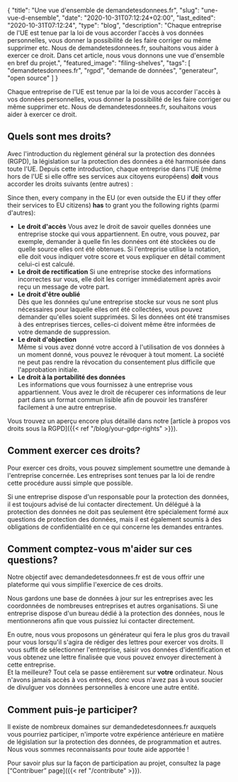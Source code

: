 {
    "title": "Une vue d'ensemble de demandetesdonnees.fr",
    "slug": "une-vue-d-ensemble",
    "date": "2020-10-31T07:12:24+02:00",
    "last_edited": "2020-10-31T07:12:24",
    "type": "blog",
    "description": "Chaque entreprise de l'UE est tenue par la loi de vous accorder l'accès à vos données personnelles, vous donner la possibilité de les faire corriger ou même supprimer etc. Nous de demandetesdonnees.fr, souhaitons vous aider à exercer ce droit. Dans cet article, nous vous donnons une vue d'ensemble en bref du projet.",
    "featured_image": "filing-shelves",
    "tags": [ "demandetesdonnees.fr", "rgpd", "demande de données", "generateur", "open source" ]
}

Chaque entreprise de l'UE est tenue par la loi de vous accorder l'accès à vos données personnelles, vous donner la possibilité de les faire corriger ou même supprimer etc. Nous de demandetesdonnees.fr, souhaitons vous aider à exercer ce droit.

## Quels sont mes droits?

Avec l'introduction du règlement général sur la protection des données (RGPD), la législation sur la protection des données a été harmonisée dans toute l'UE. Depuis cette introduction, chaque entreprise dans l'UE (même hors de l'UE si elle offre ses services aux citoyens européens) **doit** vous accorder les droits suivants (entre autres) :

Since then, every company in the EU (or even outside the EU if they offer their services to EU citizens) **has** to grant you the following rights (parmi d'autres):

* **Le droit d'accès**
Vous avez le droit de savoir quelles données une entreprise stocke qui vous appartiennent. En outre, vous pouvez, par exemple, demander à quelle fin les données ont été stockées ou de quelle source elles ont été obtenues. Si l'entreprise utilise la notation, elle doit vous indiquer votre score et vous expliquer en détail comment celui-ci est calculé.
* **Le droit de rectification**
Si une entreprise stocke des informations incorrectes sur vous, elle doit les corriger immédiatement après avoir reçu un message de votre part.
* **Le droit d'être oublié**  
Dès que les données qu'une entreprise stocke sur vous ne sont plus nécessaires pour laquelle elles ont été collectées, vous pouvez demander qu'elles soient supprimées. Si les données ont été transmises à des entreprises tierces, celles-ci doivent même être informées de votre demande de suppression.  
* **Le droit d'objection**  
Même si vous avez donné votre accord à l'utilisation de vos données à un moment donné, vous pouvez le révoquer à tout moment. La société ne peut pas rendre la révocation du consentement plus difficile que l'approbation initiale.
* **Le droit à la portabilité des données**  
Les informations que vous fournissez à une entreprise vous appartiennent. Vous avez le droit de récuperer ces informations de leur part dans un format commun lisible afin de pouvoir les transférer facilement à une autre entreprise.

Vous trouvez un aperçu encore plus détaillé dans notre [article à propos vos droits sous la RGPD]({{< ref "/blog/your-gdpr-rights" >}}).

## Comment exercer ces droits?

Pour exercer ces droits, vous pouvez simplement soumettre une demande à l'entreprise concernée. Les entreprises sont tenues par la loi de rendre cette procédure aussi simple que possible.

Si une entreprise dispose d'un responsable pour la protection des données, il est toujours advisé de lui contacter directement. Un délégué à la protection des données ne doit pas seulement être spécialement formé aux questions de protection des données, mais il est également soumis à des obligations de confidentialité en ce qui concerne les demandes entrantes.

## Comment comptez-vous m'aider sur ces questions?

Notre objectif avec demandedetesdonnees.fr est de vous offrir une plateforme qui vous simplifie l'exercice de ces droits.

Nous gardons une base de données à jour sur les entreprises avec les coordonnées de nombreuses entreprises et autres organisations. Si une entreprise dispose d'un bureau dédié à la protection des données, nous le mentionnerons afin que vous puissiez lui contacter directement.

En outre, nous vous proposons un générateur qui fera le plus gros du travail pour vous lorsqu'il s'agira de rédiger des lettres pour exercer vos droits. Il vous suffit de sélectionner l'entreprise, saisir vos données d'identification et vous obtenez une lettre finalisée que vous pouvez envoyer directement à cette entreprise.  
Et la meilleure? Tout cela se passe entièrement sur **votre** ordinateur. Nous n'avons jamais accès à vos entrées, donc vous n'avez pas à vous soucier de divulguer vos données personnelles à encore une autre entité.

## Comment puis-je participer?

Il existe de nombreux domaines sur demandedetesdonnees.fr auxquels vous pourriez participer, n'importe votre expérience antérieure en matière de législation sur la protection des données, de programmation et autres. Nous vous sommes reconnaissants pour toute aide apportée !

Pour savoir plus sur la façon de participation au projet, consultez la page [“Contribuer” page]({{< ref "/contribute" >}}).
